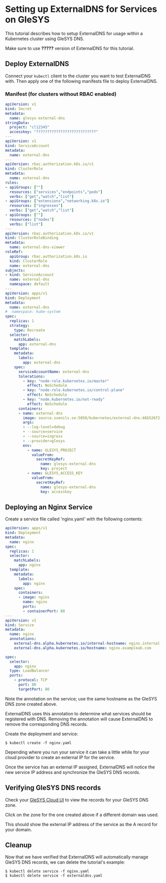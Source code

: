 # Setting up ExternalDNS for Services on GleSYS

This tutorial describes how to setup ExternalDNS for usage within a Kubernetes cluster using GleSYS DNS.

Make sure to use **?????** version of ExternalDNS for this tutorial.


## Deploy ExternalDNS

Connect your `kubectl` client to the cluster you want to test ExternalDNS with.
Then apply one of the following manifests file to deploy ExternalDNS.

### Manifest (for clusters without RBAC enabled)
```yaml
apiVersion: v1
kind: Secret
metadata:
  name: glesys-external-dns
stringData:
  project: "cl12345"
  accesskey: "???????????????????????????"
---
apiVersion: v1
kind: ServiceAccount
metadata:
  name: external-dns
---
apiVersion: rbac.authorization.k8s.io/v1
kind: ClusterRole
metadata:
  name: external-dns
rules:
- apiGroups: [""]
  resources: ["services","endpoints","pods"]
  verbs: ["get","watch","list"]
- apiGroups: ["extensions","networking.k8s.io"]
  resources: ["ingresses"] 
  verbs: ["get","watch","list"]
- apiGroups: [""]
  resources: ["nodes"]
  verbs: ["list"]
---
apiVersion: rbac.authorization.k8s.io/v1
kind: ClusterRoleBinding
metadata:
  name: external-dns-viewer
roleRef:
  apiGroup: rbac.authorization.k8s.io
  kind: ClusterRole
  name: external-dns
subjects:
- kind: ServiceAccount
  name: external-dns
  namespace: default
---
apiVersion: apps/v1
kind: Deployment
metadata:
  name: external-dns
#  namespace: kube-system
spec:
  replicas: 1
  strategy:
    type: Recreate
  selector:
    matchLabels:
      app: external-dns
  template:
    metadata:
      labels:
        app: external-dns
    spec:
      serviceAccountName: external-dns
      tolerations:
        - key: "node-role.kubernetes.io/master"
          effect: NoSchedule
        - key: "node-role.kubernetes.io/control-plane"
          effect: NoSchedule
        - key: "node.kubernetes.io/not-ready"
          effect: NoSchedule
      containers:
      - name: external-dns
        image: source.svenils.se:5050/kubernetes/external-dns:46b526f2-dirty
        args:
        - --log-level=debug
        - --source=service
        - --source=ingress
        - --provider=glesys
        env:
          - name: GLESYS_PROJECT
            valueFrom:
              secretKeyRef:
                name: glesys-external-dns
                key: project
          - name: GLESYS_ACCESS_KEY
            valueFrom:
              secretKeyRef:
                name: glesys-external-dns
                key: accesskey


```


## Deploying an Nginx Service

Create a service file called 'nginx.yaml' with the following contents:

```yaml
apiVersion: apps/v1
kind: Deployment
metadata:
  name: nginx
spec:
  replicas: 1
  selector:
    matchLabels:
      app: nginx
  template:
    metadata:
      labels:
        app: nginx
    spec:
      containers:
      - image: nginx
        name: nginx
        ports:
        - containerPort: 80
---
apiVersion: v1
kind: Service
metadata:
  name: nginx
  annotations:
    external-dns.alpha.kubernetes.io/internal-hostname: nginx.internal.exampleab.com
    external-dns.alpha.kubernetes.io/hostname: nginx.exampleab.com

spec:
  selector:
    app: nginx
  type: LoadBalancer
  ports:
    - protocol: TCP
      port: 80
      targetPort: 80
```

Note the annotation on the service; use the same hostname as the GleSYS DNS zone created above.

ExternalDNS uses this annotation to determine what services should be registered with DNS. Removing the annotation will cause ExternalDNS to remove the corresponding DNS records.

Create the deployment and service:

```console
$ kubectl create -f nginx.yaml
```

Depending where you run your service it can take a little while for your cloud provider to create an external IP for the service.

Once the service has an external IP assigned, ExternalDNS will notice the new service IP address and synchronize the GleSYS DNS records.

## Verifying GleSYS DNS records

Check your [GleSYS Cloud UI](https://cloud.glesys.com/) to view the records for your GleSYS DNS zone.

Click on the zone for the one created above if a different domain was used.

This should show the external IP address of the service as the A record for your domain.

## Cleanup

Now that we have verified that ExternalDNS will automatically manage GleSYS DNS records, we can delete the tutorial's example:

```
$ kubectl delete service -f nginx.yaml
$ kubectl delete service -f externaldns.yaml
```

